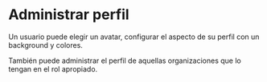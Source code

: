 Administrar perfil
==================

Un usuario puede elegir un avatar, configurar el aspecto de su perfil con un background y colores.

También puede administrar el perfil de aquellas organizaciones que lo tengan en el rol apropiado.
